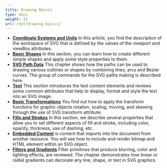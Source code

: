 ```yaml
---
title: Drawing Basics
type: docs
weight: 15
url: /net/drawing-basics/
---
```


- **[Coordinate Systems and Units](/svg/net/drawing-basics/coordinate-systems-and-units/)**  In this article, you find the description of the workspace of SVG that is defined by the values of the viewport and viewBox attributes.
- **[Basic Shapes](/svg/net/drawing-basics/basic-shapes/)** In this section, you can learn how to create different simple shapes and apply some style properties to them.
- **[SVG Path Data](/svg/net/drawing-basics/svg-path-data/)** This chapter shows how the paths can be used to drawing various outlines or shapes by combining lines, arcs and Bezier curves. The group of commands for the SVG paths making is described here.
- **[Text](/svg/net/drawing-basics/text/)** This section introduces the text content elements and reviews some common attributes that help to display,  format and style the text into an SVG image.
- **[Basic Transformations](/svg/net/drawing-basics/basic-transformations/)** You find out how to apply the transform functions for graphic objects rotation, scaling, moving, and skewing through the use of SVG transform attribute. 
- **[Fills and Strokes](/svg/net/drawing-basics/fills-and-strokes/)** In this section, we describe several properties that allow you to set different aspects of fill and stroke, including color,  opacity, thickness, use of dashing, etc.
- **[Embedded Content](/svg/net/drawing-basics/embedded-content/)**  is content that imports into the document from another resource. You will see how to include and render bitmap and HTML element within an SVG object.
- **[Filters and Gradients](/svg/net/drawing-basics/filters-and-gradients/)** Filter primitives that produce blurring, color and lighting effects, are reviewed. The chapter demonstrates how linear or radial gradients can decorate any line, shape, or text in SVG graphics.